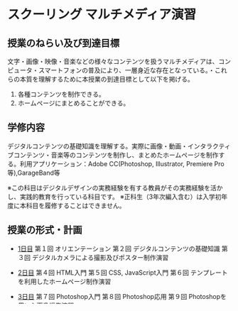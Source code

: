 #  スクーリング マルチメディア演習

## 授業のねらい及び到達目標

文字・画像・映像・音楽などの様々なコンテンツを扱うマルチメディアは、コンピュータ・スマートフォンの普及により、一層身近な存在となっている。・これらの本質を理解するために本授業の到達目標として以下を掲げる。

1. 各種コンテンツを制作できる。
2. ホームページにまとめることができる。

## 学修内容
デジタルコンテンツの基礎知識を理解する。実際に画像・動画・インタラクティブコンテンツ・音楽等のコンテンツを制作し、まとめたホームページを制作する。利用アプリケーション：Adobe CC(Photoshop, Illustrator, Premiere Pro等),GarageBand等

※この科目はデジタルデザインの実務経験を有する教員がその実務経験を活かし、実践的教育を行っている科目です。
※正科生（3年次編入含む）は入学初年度に本科目を履修することはできません。

## 授業の形式・計画

- [1日目](SMS_day1.md)
第１回 オリエンテーション
第２回 デジタルコンテンツの基礎知識
第３回 デジタルカメラによる撮影及びポスター制作演習

- [2日目](SMS_day2.md)
第４回 HTML入門
第５回 CSS, JavaScript入門
第６回 テンプレートを利用したホームページ制作演習

- [3日目](SMS_day3.md)
第７回 Photoshop入門
第８回 Photoshop応用
第９回 Photoshopを用いた画像編集演習

- [4日目](SMS_day4.md)
第１０回 動画の基礎知識
第１１回 Premiere入門
第１２回 CM制作演習

- [5日目](SMS_day5.md)
第１３回 音楽制作入門
第１４回 インタラクティブメディア入門
第１５回 マルチメディア制作演習

